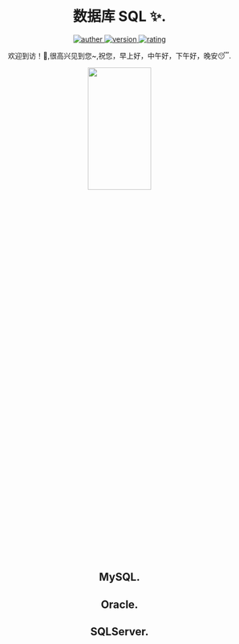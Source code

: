<h1 align="center">数据库 SQL ✨.</h1>
<p align="center">
 <a href="https://github.com/Walhalla-Summary/SQL">
 <img alt="auther" src="https://img.shields.io/badge/auther-Walhalla-orange">
 </a>
 <a href="https://github.com/Walhalla-Summary/SQL">
 <img alt="version" src="https://img.shields.io/badge/version-1.0.1-blue.svg">
 </a>
 <a href="https://github.com/Walhalla-Summary/SQL">
  <img alt="rating" src="https://img.shields.io/badge/rating-★★★☆☆-brightgreen">
 </a> 
</p>
<p align="center">
 <p align="center"> 欢迎到访！🎈,很高兴见到您~,祝您，早上好，中午好，下午好，晚安😴. </p>
</p>

<p align="center">
 <a href="https://github.com/Walhalla-Summary">
 <img  src="https://github.com/Walhalla-Summary/Walhalla-Summary/blob/master/%E5%BE%AE%E4%BF%A1%E5%9B%BE%E7%89%87_20220526142602.png" width="50%" height="25%">
 </a>
</p>

<h2 align="center">MySQL.</h2>


<h2 align="center">Oracle.</h2>


<h2 align="center">SQLServer.</h2>
